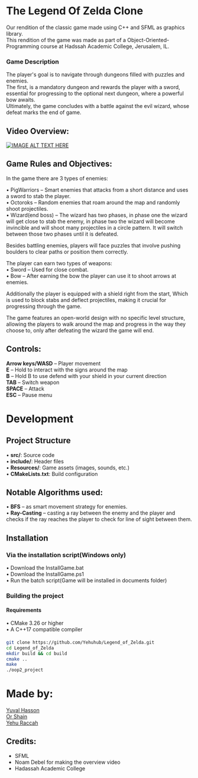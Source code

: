 # The Legend Of Zelda Clone
Our rendition of the classic game made using C++ and SFML as graphics library.<br />This rendition of the game was made as part of a Object-Oriented-Programming course at Hadssah Academic College, Jerusalem, IL.
### Game Description
The player's goal is to navigate through dungeons filled with puzzles and enemies.<br />The first, is a mandatory dungeon and rewards the player with a sword, essential for progressing to the optional next dungeon, where a powerful bow awaits.<br />Ultimately, the game concludes with a battle against the evil wizard, whose defeat marks the end of game.

## Video Overview:

[![IMAGE ALT TEXT HERE](https://img.youtube.com/vi/jM9-a42St-8/0.jpg)](https://www.youtube.com/watch?v=jM9-a42St-8)

## Game Rules and Objectives:
In the game there are 3 types of enemies:

•	PigWarriors – Smart enemies that attacks from a short distance and uses a sword to stab the player.<br />
•	Octoroks – Random enemies that roam around the map and randomly shoot projectiles.<br />
•	Wizard(end boss) – The wizard has two phases, in phase one the wizard will get close to stab the enemy, in phase two the wizard will become invincible and will shoot many projectiles in a circle pattern. It will switch between those two phases until it is defeated.

Besides battling enemies, players will face puzzles that involve pushing boulders to clear paths or position them correctly.

The player can earn two types of weapons:<br />
•	Sword – Used for close combat.<br />
•	Bow – After earning the bow the player can use it to shoot arrows at enemies.

Additionally the player is equipped with a shield right from the start,
Which is used to block stabs and deflect projectiles, making it crucial for progressing through the game.

The game features an open-world design with no specific level structure, allowing the players to walk around the map and progress in the way they choose to, only after defeating the wizard the game will end.

## Controls:
**Arrow keys/WASD** – Player movement  
**E** – Hold to interact with the signs around the map  
**B** – Hold B to use defend with your shield in your current direction  
**TAB** – Switch weapon  
**SPACE** – Attack  
**ESC** – Pause menu

# Development
## Project Structure
•	**src/**: Source code  
•	**include/**: Header files  
•	**Resources/**: Game assets (images, sounds, etc.)  
•	**CMakeLists.txt**: Build configuration

## Notable Algorithms used:
•	**BFS** – as smart movement strategy for enemies.  
•	**Ray-Casting** – casting a ray between the enemy and the player and checks if the ray reaches the player to check for line of sight between them.

## Installation
### Via the installation script(Windows only)
•	Download the InstallGame.bat  
•	Download the InstallGame.ps1  
•	Run the batch script(Game will be installed in documents folder)

### Building the project
#### Requirements
•	CMake 3.26 or higher  
•	A C++17 compatible compiler

#### 
```sh
git clone https://github.com/Yehuhub/Legend_of_Zelda.git
cd Legend_of_Zelda
mkdir build && cd build
cmake ..
make
./oop2_project
```

# Made by:
[Yuval Hasson](https://github.com/YuvalHasson)  
[Or Shain](https://github.com/orshain)  
[Yehu Raccah](https://www.linkedin.com/in/yehu-raccah-8530b92b9/)

## Credits:
- SFML
- Noam Debel for making the overview video
- Hadassah Academic College
